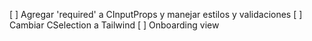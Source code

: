 [ ] Agregar 'required' a CInputProps y manejar estilos y validaciones
[ ] Cambiar CSelection a Tailwind
[ ] Onboarding view